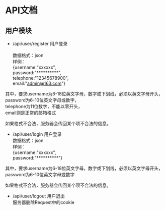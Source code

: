 # API文档

## 用户模块

 - /api/user/register 用户登录</br></br>
 数据格式：json</br>
 样例：</br>
 {username:"xxxxxx",</br>
 password:"**********",</br>
 telephone:"12345678900",</br>
 email:"admin@163.com"}</br>

 其中，要求username为6-18位英文字母，数字或下划线，必须以英文字母开头，</br>
 password为6-10位英文字母或数字，</br>
 telephone为11位数字，不能以零开头，</br>
 email则是正常的邮箱格式</br>
 
 如果格式不合法，服务器会传回某个项不合法的信息。</br>
 
 - /api/user/login 用户登录</br>
 数据格式：json</br>
样例：</br>
{username:"xxxxxx",</br>
password:"**********"}</br>

 其中，要求username为6-18位英文字母，数字或下划线，必须以英文字母开头，</br>
 password为6-10位英文字母或数字</br>
 
 如果格式不合法，服务器会传回某个项不合法的信息。
 
 - /api/user/logout 用户退出</br>
 服务器删除Request中的cookie
